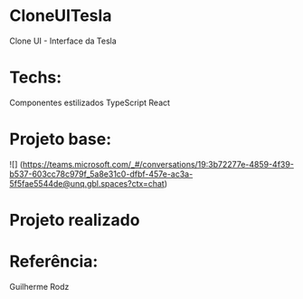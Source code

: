 # CloneUITesla
Clone UI - Interface da Tesla

# Techs:
Componentes estilizados
TypeScript
React
# Projeto base:
![] (https://teams.microsoft.com/_#/conversations/19:3b72277e-4859-4f39-b537-603cc78c979f_5a8e31c0-dfbf-457e-ac3a-5f5fae5544de@unq.gbl.spaces?ctx=chat)


# Projeto realizado 


# Referência:
Guilherme Rodz
